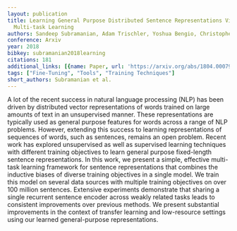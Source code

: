 ```yaml
---
layout: publication
title: Learning General Purpose Distributed Sentence Representations Via Large Scale
  Multi-task Learning
authors: Sandeep Subramanian, Adam Trischler, Yoshua Bengio, Christopher J Pal
conference: Arxiv
year: 2018
bibkey: subramanian2018learning
citations: 181
additional_links: [{name: Paper, url: 'https://arxiv.org/abs/1804.00079'}]
tags: ["Fine-Tuning", "Tools", "Training Techniques"]
short_authors: Subramanian et al.
---
```

A lot of the recent success in natural language processing (NLP) has been
driven by distributed vector representations of words trained on large amounts
of text in an unsupervised manner. These representations are typically used as
general purpose features for words across a range of NLP problems. However,
extending this success to learning representations of sequences of words, such
as sentences, remains an open problem. Recent work has explored unsupervised as
well as supervised learning techniques with different training objectives to
learn general purpose fixed-length sentence representations. In this work, we
present a simple, effective multi-task learning framework for sentence
representations that combines the inductive biases of diverse training
objectives in a single model. We train this model on several data sources with
multiple training objectives on over 100 million sentences. Extensive
experiments demonstrate that sharing a single recurrent sentence encoder across
weakly related tasks leads to consistent improvements over previous methods. We
present substantial improvements in the context of transfer learning and
low-resource settings using our learned general-purpose representations.
